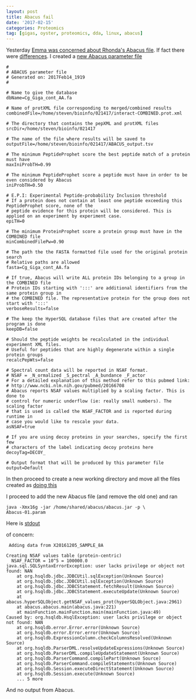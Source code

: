 ```yaml
---
layout: post
title: Abacus fail
date: '2017-02-15'
categories: Proteomics
tag: [gigas, oyster, proteomics, dda, linux, abacus]
---
```


Yesterday [Emma was concerned about Rhonda's Abacus file](https://github.com/sr320/LabDocs/issues/471#issuecomment-279855252). If fact there were [differences](https://github.com/sr320/LabDocs/issues/471#issuecomment-279858333). I created a [new Abacus parameter file](http://owl.fish.washington.edu/halfshell/working-directory/17-02-14b/Abacus-01.param)

```
#
# ABACUS parameter file
# Generated on: 2017Feb14_1919
#

# Name to give the database
dbName=Cg_Giga_cont_AA.fa

# Name of protXML file corresponding to merged/combined results
combinedFile=/home/steven/bioinfo/021417/interact-COMBINED.prot.xml

# The directory that contains the pepXML and protXML files
srcDir=/home/steven/bioinfo/021417

# The name of the file where results will be saved to
outputFile=/home/steven/bioinfo/021417/ABACUS_output.tsv

# The minimum PeptideProphet score the best peptide match of a protein must have
maxIniProbTH=0.99

# The minimum PeptideProphet score a peptide must have in order to be even considered by Abacus
iniProbTH=0.50

# E.P.I: Experimental Peptide-probability Inclusion threshold
# If a protein does not contain at least one peptide exceeding this PeptideProphet score, none of the
# peptide evidence for this protein will be considered. This is applied on an experiment by experiment case.
epiTH=0

# The minimum ProteinProphet score a protein group must have in the COMBINED file
minCombinedFilePw=0.90

# The path the the FASTA formatted file used for the original protein search
# Relative paths are allowed
fasta=Cg_Giga_cont_AA.fa

# If true, Abacus will write ALL protein IDs belonging to a group in the COMBINED file
# Protein IDs starting with ':::' are additional identifiers from the same protein group in
# the COMBINED file. The representative protein for the group does not start with ':::'
verboseResults=false

# The keep the HyperSQL database files that are created after the program is done
keepDB=false

# Should the peptide weights be recalculated in the individual experiment XML files.
# Useful for peptides that are highly degenerate within a single protein groups
recalcPepWts=false

# Spectral count data will be reported in NSAF format.
# NSAF = _N_ormalized _S_pectral _A_bundance _F_actor
# For a detailed explanation of this method refer to this pubmed link:
# http://www.ncbi.nlm.nih.gov/pubmed/20166708
# Abacus reports NSAF values multiplied by a scaling factor. This is done to
# control for numeric underflow (ie: really small numbers). The scaling factor
# that is used is called the NSAF_FACTOR and is reported during runtime in
# case you would like to rescale your data.
asNSAF=true

# If you are using decoy proteins in your searches, specify the first few
# characters of the label indicating decoy proteins here
decoyTag=DECOY_

# Output format that will be produced by this parameter file
output=Default

```

In then proceed to create a new working directory and move all the files created as [doing this](https://sr320.github.io/Going-through-DDA/)

I proceed to add the new Abacus file (and remove the old one) and ran 

```
java -Xmx16g -jar /home/shared/abacus/abacus.jar -p \
Abacus-01.param
```

Here is [stdout](https://gist.github.com/sr320/f11553a40bcb1fb6f38ae100f8b3b379)

of concern:

```
 Adding data from X20161205_SAMPLE_8A

Creating NSAF values table (protein-centric)
  NSAF_FACTOR = 10^5 = 100000.0
java.sql.SQLSyntaxErrorException: user lacks privilege or object not found: NAN
	at org.hsqldb.jdbc.JDBCUtil.sqlException(Unknown Source)
	at org.hsqldb.jdbc.JDBCUtil.sqlException(Unknown Source)
	at org.hsqldb.jdbc.JDBCStatement.fetchResult(Unknown Source)
	at org.hsqldb.jdbc.JDBCStatement.executeUpdate(Unknown Source)
	at abacus.hyperSQLObject.getNSAF_values_prot(hyperSQLObject.java:2961)
	at abacus.abacus.main(abacus.java:221)
	at mainFunction.mainFunction.main(mainFunction.java:49)
Caused by: org.hsqldb.HsqlException: user lacks privilege or object not found: NAN
	at org.hsqldb.error.Error.error(Unknown Source)
	at org.hsqldb.error.Error.error(Unknown Source)
	at org.hsqldb.ExpressionColumn.checkColumnsResolved(Unknown Source)
	at org.hsqldb.ParserDML.resolveUpdateExpressions(Unknown Source)
	at org.hsqldb.ParserDML.compileUpdateStatement(Unknown Source)
	at org.hsqldb.ParserCommand.compilePart(Unknown Source)
	at org.hsqldb.ParserCommand.compileStatements(Unknown Source)
	at org.hsqldb.Session.executeDirectStatement(Unknown Source)
	at org.hsqldb.Session.execute(Unknown Source)
	... 5 more
```
	

And no output from Abacus. 


